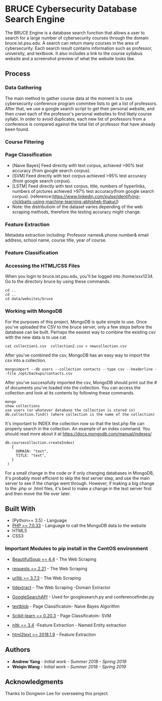# BRUCE Cybersecurity Database Search Engine

The BRUCE Engine is a database search function that allows a user to search for a large number of cybersecurity courses through the domain bruce.ist.psu.edu. A search can return many courses in the area of cybersecurity. Each search result contains information such as professor, university, and textbook. It also includes a link to the course syllabus website and a screenshot preview of what the website looks like.

## Process



### Data Gathering
The main method to gather course data at the moment is to use cybersecurity conference program commitee lists to get a list of professors. After that, we use a google search script to get their personal website, and then crawl each of the professor's personal websites to find likely course syllabi. In order to avoid duplicates, each new list of professors from a conference is compared against the total list of professor that have already been found.


### Course Filtering
### Page Classification 
* [Naive Bayes] Feed directly with text corpus, achieved >90% test accuracy (from google search corpus).
* [SVM] Feed directly with text corpus achieved >95% test accuracy (from google search corpus).
* [LSTM] Feed directly with text corpus, title, numbers of hyperlinks, numbers of pictures achieved >97% test  accuracy(from google search corpus). (reference:https://www.linkedin.com/pulse/identifying-clickbaits-using-machine-learning-abhishek-thakur/) 
* Note: the distributioin of the dataset varies depending of the web scraping methods, therefore the testing accuracy might change. 

### Feature Extraction 
Metadata extraction including: Professor names& phone number& email address, school name, course title, year of course.


### Feature Classification

### Accessing the HTML/CSS Files
When you login to bruce.ist.psu.edu, you'll be logged into /home/xxx1234. Go to the directory bruce by using these commands.
```
cd ..
cd ..
cd data/websites/bruce
```
### Working with MongoDB
For the purposes of this project, MongoDB is quite simple to use. Once you've uploaded the CSV to the bruce server, only a few steps before the database can be built. Perhaps the easiest way to combine the existing csv with the new data is to use cat.

```
cat collection1.csv  collection2.csv > newcollection.csv
```

After you've combined the csv, MongoDB has an easy way to import the csv into a collection.
```
mongoimport --db users --collection contacts --type csv --headerline --file /opt/backups/contacts.csv
```

After you've successfully imported the csv, MongoDB should print out the # of documents you've loaded into the collection.
You can access the collection and look at its contents by following these commands.
```
mongo
show collections
use users (or whatever database the collection is stored in)
db.collection.find() (where collection is the name of the collection)
```

It's important to INDEX the collection now so that the test.php file can properly search in the collection.
An example of an index command. You should read more about it at https://docs.mongodb.com/manual/indexes/
```
db.coursecollection.createIndex(
   {
     DOMAIN: "text",
     TITLE: "text",
   }
 )
```
For a small change in the code or if only changing databases in MongoDB, it's probably most efficient to skip the test server step, and use the main server to see if the change went through. However, if making a big change to the .php or .html files, it's best to make a change in the test server first and then move the file over later.
## Built With

* [Python== 3.5]  - Language
* [PHP == 7.0.33](https://www.php.net/) - Language to call the MongoDB data to the website 
* HTML5
* CSS3
### Important Modules to pip install in the CentOS environment
* [BeautifulSoup == 4.4](https://www.crummy.com/software/BeautifulSoup/bs4/doc/) - The Web Scraping 
* [requests == 2.21](https://docs.python.org/3/library/urllib.html) - The Web Scraping 
* [urllib == 3.7.3](https://docs.python.org/3/library/urllib.html) - The Web Scraping 
* [tldextract](https://github.com/john-kurkowski/tldextract) - The Web Scraping  -Domain Extractor 
* [GoogleSearchAPI](https://github.com/abenassi/Google-Search-API) - Used for googlesearch.py and conferencefinder.py
* [textblob](https://textblob.readthedocs.io/en/dev/) - Page Classificatoin- Naive Bayes Algorithm 
* [Scikit-learn == 0.20.3](https://scikit-learn.org/stable/modules/svm.html) - Page Classificatoin- SVM 

* [nltk == 3.4](https://www.nltk.org/) -Feature Extraction - Named Entity extraction 
* [html2text == 2018.1.9](https://pypi.org/project/html2text/) - Feature Extraciton 


## Authors

* **Andrew Yang** - *Initial work* - *Summer 2018 - Spring 2019*
* **Weiqin Wang** - *Initial work* - *Summer 2018 - Spring 2019*


## Acknowledgments

Thanks to Dongwon Lee for overseeing this project.

